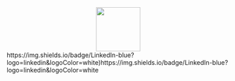 <div id="header" align="center">
  <img src="https://media.giphy.com/media/gjrYDwbjnK8x36xZIO/giphy.gif" width="100"/>
</div>
https://img.shields.io/badge/LinkedIn-blue?logo=linkedin&logoColor=white)https://img.shields.io/badge/LinkedIn-blue?logo=linkedin&logoColor=white

